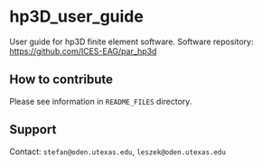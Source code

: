 # hp3D_user_guide
User guide for hp3D finite element software.
Software repository: https://github.com/ICES-EAG/par_hp3d

## How to contribute
Please see information in `README_FILES` directory.

## Support
Contact: ``stefan@oden.utexas.edu``, ``leszek@oden.utexas.edu``
